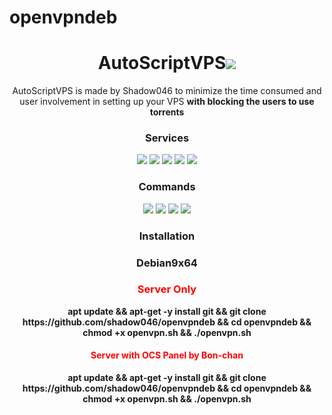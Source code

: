 # openvpndeb
<h1 align="center">AutoScriptVPS<img src="https://img.shields.io/badge/Version-3.0-blue.svg"></h1>

<p align="center">AutoScriptVPS is made by Shadow046 to minimize the time consumed and user involvement in setting up your VPS <b>with blocking the users to use torrents</b></p>
<h3 align="center">Services</h3>
<p align="center">
  <a><img src="https://img.shields.io/badge/Service-OpenSSH-green.svg"></a>
  <a><img src="https://img.shields.io/badge/Service-Dropbear-green.svg"></a>
  <a><img src="https://img.shields.io/badge/Service-Stunnel-green.svg"></a>
  <a><img src="https://img.shields.io/badge/Service-OpenVPN-green.svg"></a>
  <a><img src="https://img.shields.io/badge/Service-Squid3-green.svg"></a>
 </p>
<h3 align="center">Commands</h3>
<p align="center">
  <a><img src="https://img.shields.io/badge/Commands-menu-yellow.svg"></a>
  <a><img src="https://img.shields.io/badge/Commands-accounts-yellow.svg"></a>
  <a><img src="https://img.shields.io/badge/Commands-options-yellow.svg"></a>
  <a><img src="https://img.shields.io/badge/Commands-server-yellow.svg"></a>
 </p>

<h3 align="center">Installation</h3>
<h3 align="center">Debian9x64</h3>

<h3 align="center"><font color="red">Server Only</h3></font>
<p align="center">
<b>apt update && apt-get -y install git && git clone https://github.com/shadow046/openvpndeb && cd openvpndeb && chmod +x openvpn.sh && ./openvpn.sh</b>
  </p>
 <h4 align="center"><font color="red">Server with OCS Panel by Bon-chan</h4></font>
<p align="center">
<b>apt update && apt-get -y install git && git clone https://github.com/shadow046/openvpndeb && cd openvpndeb && chmod +x openvpn.sh && ./openvpn.sh</b>
  </p>
